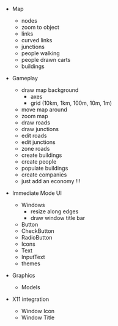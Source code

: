 - Map
  - nodes
  - zoom to object
  - links
  - curved links
  - junctions
  - people walking
  - people drawn carts
  - buildings

- Gameplay
  - draw map background
    - axes
    - grid (10km, 1km, 100m, 10m, 1m)
  - move map around
  - zoom map
  - draw roads
  - draw junctions
  - edit roads
  - edit junctions
  - zone roads
  - create buildings
  - create people
  - populate buildings
  - create companies
  - just add an economy !!!

- Immediate Mode UI
  - Windows
    - resize along edges
    - draw window title bar
  - Button
  - CheckButton
  - RadioButton
  - Icons
  - Text
  - InputText
  - themes

- Graphics
  - Models

- X11 integration
  - Window Icon
  - Window Title
